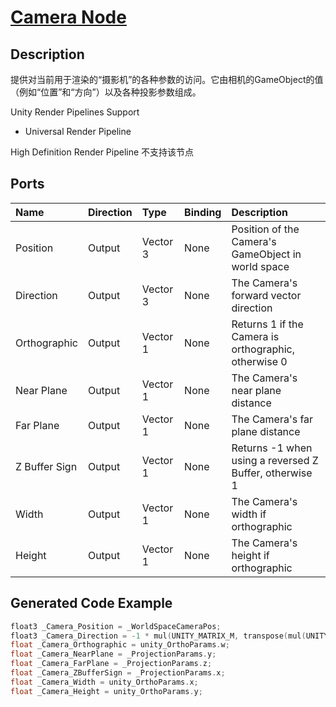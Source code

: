 # [Camera Node](https://docs.unity3d.com/Packages/com.unity.shadergraph@7.3/manual/Camera-Node.html)

## Description
提供对当前用于渲染的“摄影机”的各种参数的访问。它由相机的GameObject的值（例如“位置”和“方向”）以及各种投影参数组成。

Unity Render Pipelines Support
* Universal Render Pipeline

High Definition Render Pipeline 不支持该节点

## Ports
|Name|Direction|Type|Binding|Description
|:---|:--------|:---|:------|:------
|Position|Output|Vector 3|None|Position of the Camera's GameObject in world space
|Direction|Output|Vector 3|None|The Camera's forward vector direction
|Orthographic|Output|Vector 1|None|Returns 1 if the Camera is orthographic, otherwise 0
|Near Plane|Output|Vector 1|None|The Camera's near plane distance
|Far Plane|Output|Vector 1|None|The Camera's far plane distance
|Z Buffer Sign|Output|Vector 1|None|Returns -1 when using a reversed Z Buffer, otherwise 1
|Width|Output|Vector 1|None|The Camera's width if orthographic
|Height|Output|Vector 1|None|The Camera's height if orthographic

## Generated Code Example
```h
float3 _Camera_Position = _WorldSpaceCameraPos;
float3 _Camera_Direction = -1 * mul(UNITY_MATRIX_M, transpose(mul(UNITY_MATRIX_I_M, UNITY_MATRIX_I_V)) [2].xyz);
float _Camera_Orthographic = unity_OrthoParams.w;
float _Camera_NearPlane = _ProjectionParams.y;
float _Camera_FarPlane = _ProjectionParams.z;
float _Camera_ZBufferSign = _ProjectionParams.x;
float _Camera_Width = unity_OrthoParams.x;
float _Camera_Height = unity_OrthoParams.y;
```